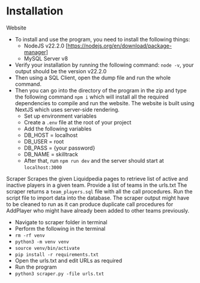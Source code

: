
# Installation

Website
-	To install and use the program, you need to install the following things:
    -	NodeJS v22.2.0 [https://nodejs.org/en/download/package-manager]
    -	MySQL Server v8	
-	Verify your installation by running the following command: `node -v`, your output should be the version v22.2.0
-	Then using a SQL Client, open the dump file and run the whole command.
-	Then you can go into the directory of the program in the zip and type the following command `npm i` which will install all the required dependencies to compile and run the website. The website is built using NextJS which uses server-side rendering.
    -	Set up environment variables
    -	Create a `.env` file at the root of your project
    -	Add the following variables
    -	DB_HOST = localhost
    -	DB_USER = root
    -	DB_PASS = {your password}
    -	DB_NAME = skilltrack
    -	After that, run `npm run dev` and the server should start at `localhost:3000`

Scraper
Scrapes the given Liquidpedia pages to retrieve list of active and inactive players in a given team. Provide a list of teams in the urls.txt
The scraper returns a `team_players.sql` file with all the call procedures. Run the script file to import data into the database.
The scraper output might have to be cleaned to run as it can produce duplicate call procedures for AddPlayer who might have already been added to other teams previously.
-	Navigate to scraper folder in terminal
-	Perform the following in the terminal
-	`rm -rf venv`
-	`python3 -m venv venv`
-	`source venv/bin/activate`
-	`pip install -r requirements.txt`
-	Open the urls.txt and edit URLs as required
-	Run the program
-	`python3 scraper.py -file urls.txt`
